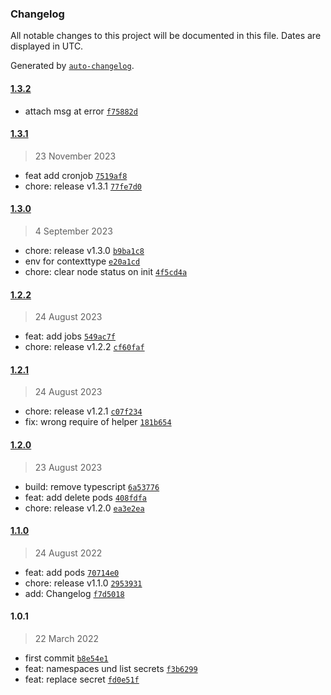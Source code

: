 ### Changelog

All notable changes to this project will be documented in this file. Dates are displayed in UTC.

Generated by [`auto-changelog`](https://github.com/CookPete/auto-changelog).

#### [1.3.2](https://github.com/naimo84/node-red-contrib-kubernetes/compare/1.3.1...1.3.2)

- attach msg at error [`f75882d`](https://github.com/naimo84/node-red-contrib-kubernetes/commit/f75882dd4f5485d796d0ed59d2907a88d97769f0)

#### [1.3.1](https://github.com/naimo84/node-red-contrib-kubernetes/compare/1.3.0...1.3.1)

> 23 November 2023

- feat add cronjob [`7519af8`](https://github.com/naimo84/node-red-contrib-kubernetes/commit/7519af8587a1b5d296daa56d249c81b435821e10)
- chore: release v1.3.1 [`77fe7d0`](https://github.com/naimo84/node-red-contrib-kubernetes/commit/77fe7d04db62991b5ab23f4499f9d83589c5c193)

#### [1.3.0](https://github.com/naimo84/node-red-contrib-kubernetes/compare/1.2.2...1.3.0)

> 4 September 2023

- chore: release v1.3.0 [`b9ba1c8`](https://github.com/naimo84/node-red-contrib-kubernetes/commit/b9ba1c841d26830e86cc075a72f6525dfef7ef56)
- env for contexttype [`e20a1cd`](https://github.com/naimo84/node-red-contrib-kubernetes/commit/e20a1cd4109cfa2bb044be2f96095d03affe9160)
- chore: clear node status on init [`4f5cd4a`](https://github.com/naimo84/node-red-contrib-kubernetes/commit/4f5cd4a0e97cac94bfd2e9dae0867bc689196afd)

#### [1.2.2](https://github.com/naimo84/node-red-contrib-kubernetes/compare/1.2.1...1.2.2)

> 24 August 2023

- feat: add jobs [`549ac7f`](https://github.com/naimo84/node-red-contrib-kubernetes/commit/549ac7f8c01e83f0087440d43ad0a9232a3cab53)
- chore: release v1.2.2 [`cf60faf`](https://github.com/naimo84/node-red-contrib-kubernetes/commit/cf60faf813baced124750167410391eadfda7fad)

#### [1.2.1](https://github.com/naimo84/node-red-contrib-kubernetes/compare/1.2.0...1.2.1)

> 24 August 2023

- chore: release v1.2.1 [`c07f234`](https://github.com/naimo84/node-red-contrib-kubernetes/commit/c07f234861b9242c74598407c02148f150ff486f)
- fix: wrong require of helper [`181b654`](https://github.com/naimo84/node-red-contrib-kubernetes/commit/181b654626c6d97b3091fad0a9aaed894956fdd5)

#### [1.2.0](https://github.com/naimo84/node-red-contrib-kubernetes/compare/1.1.0...1.2.0)

> 23 August 2023

- build: remove typescript [`6a53776`](https://github.com/naimo84/node-red-contrib-kubernetes/commit/6a53776cee1c534f7b61a3177d55493afc4c0216)
- feat: add delete pods [`408fdfa`](https://github.com/naimo84/node-red-contrib-kubernetes/commit/408fdfa994d3df49d5a2f97e76b62208794dd56e)
- chore: release v1.2.0 [`ea3e2ea`](https://github.com/naimo84/node-red-contrib-kubernetes/commit/ea3e2ea8d3333adb6c5d90d1c4aade3d783cafca)

#### [1.1.0](https://github.com/naimo84/node-red-contrib-kubernetes/compare/1.0.1...1.1.0)

> 24 August 2022

- feat: add pods [`70714e0`](https://github.com/naimo84/node-red-contrib-kubernetes/commit/70714e07e8786dfd12469162f4d877135b268e5a)
- chore: release v1.1.0 [`2953931`](https://github.com/naimo84/node-red-contrib-kubernetes/commit/29539313661bcace20986787f652c4b5159f1e51)
- add: Changelog [`f7d5018`](https://github.com/naimo84/node-red-contrib-kubernetes/commit/f7d5018880a506dccbf0aa70022d4a98c3b2c22a)

#### 1.0.1

> 22 March 2022

- first commit [`b8e54e1`](https://github.com/naimo84/node-red-contrib-kubernetes/commit/b8e54e19313eeafa8ef7362523f75f376a9436e3)
- feat: namespaces und list secrets [`f3b6299`](https://github.com/naimo84/node-red-contrib-kubernetes/commit/f3b6299339061da0c782fe00d0eb860464445901)
- feat: replace secret [`fd0e51f`](https://github.com/naimo84/node-red-contrib-kubernetes/commit/fd0e51f3aa7bee83b959f69cb31927b302848b46)
